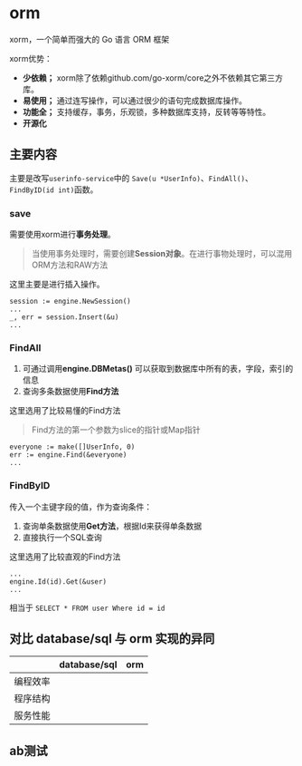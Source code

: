 # orm
xorm，一个简单而强大的 Go 语言 ORM 框架

xorm优势：

* **少依赖；**
xorm除了依赖github.com/go-xorm/core之外不依赖其它第三方库。
* **易使用；** 
通过连写操作，可以通过很少的语句完成数据库操作。 
* **功能全；**
支持缓存，事务，乐观锁，多种数据库支持，反转等等特性。 
* **开源化**


## 主要内容

主要是改写`userinfo-service`中的 `Save(u *UserInfo)`、`FindAll()`、`FindByID(id int)`函数。

### save
需要使用xorm进行**事务处理**。

> 当使用事务处理时，需要创建**Session对象**。在进行事物处理时，可以混用ORM方法和RAW方法

这里主要是进行插入操作。

```
session := engine.NewSession()
...
_, err = session.Insert(&u)
...
```

### FindAll
1. 可通过调用**engine.DBMetas()** 可以获取到数据库中所有的表，字段，索引的信息
2. 查询多条数据使用**Find方法**

这里选用了比较易懂的Find方法

> Find方法的第一个参数为slice的指针或Map指针

```
everyone := make([]UserInfo, 0)
err := engine.Find(&everyone)
...
```

### FindByID
传入一个主键字段的值，作为查询条件：
1. 查询单条数据使用**Get方法**，根据Id来获得单条数据
2. 直接执行一个SQL查询

这里选用了比较直观的Find方法

```
...
engine.Id(id).Get(&user)
...
```

相当于 `SELECT * FROM user Where id = id`

## 对比 database/sql 与 orm 实现的异同

| |database/sql|orm
|--|:--:|:--:|
|编程效率| | |
|程序结构| | |
|服务性能| | |

## ab测试
